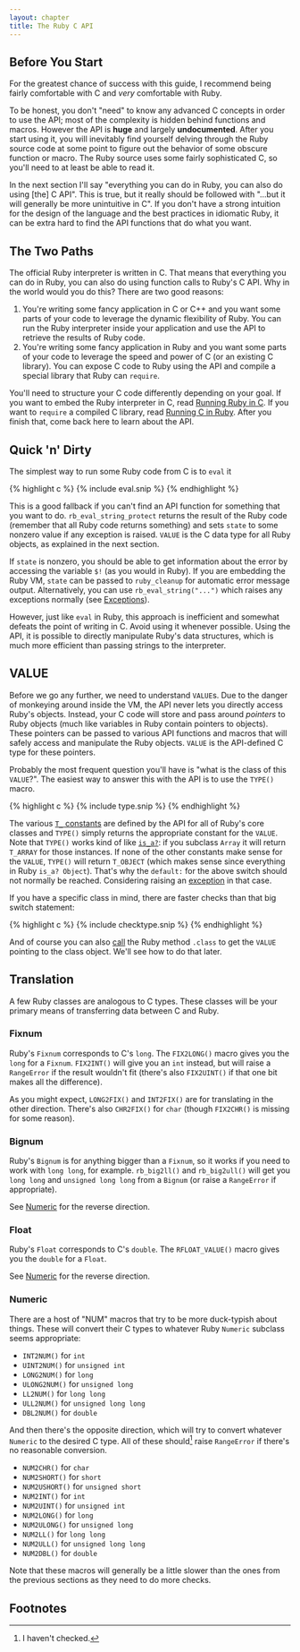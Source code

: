 ```yaml
---
layout: chapter
title: The Ruby C API
---
```


## Before You Start ##

For the greatest chance of success with this guide, I recommend being fairly
comfortable with C and _very_ comfortable with Ruby.

To be honest, you don't "need" to know any advanced C concepts in order to use
the API; most of the complexity is hidden behind functions and macros. However
the API is **huge** and largely **undocumented**. After you start using it, you
will inevitably find yourself delving through the Ruby source code at some point
to figure out the behavior of some obscure function or macro. The Ruby
source uses some fairly sophisticated C, so you'll need to at least be able to
read it.

In the next section I'll say "everything you can do in Ruby, you can also do
using [the] C API". This is true, but it really should be followed with "...but
it will generally be more unintuitive in C". If you don't have a strong
intuition for the design of the language and the best practices in idiomatic
Ruby, it can be extra hard to find the API functions that do what you want.

## The Two Paths ##

The official Ruby interpreter is written in C. That means that everything you
can do in Ruby, you can also do using function calls to Ruby's C API. Why in the
world would you do this? There are two good reasons:

1. You're writing some fancy application in C or C++ and you want some parts of
   your code to leverage the dynamic flexibility of Ruby. You can run the
   Ruby interpreter inside your application and use the API to retrieve the
   results of Ruby code.
2. You're writing some fancy application in Ruby and you want some parts of your
   code to leverage the speed and power of C (or an existing C library). You can
   expose C code to Ruby using the API and compile a special library that Ruby
   can `require`.

You'll need to structure your C code differently depending on your goal. If
you want to embed the Ruby interpreter in C, read [Running Ruby in C](../embed). If
you want to `require` a compiled C library, read [Running C in Ruby](../extend).
After you finish that, come back here to learn about the API.

## Quick 'n' Dirty ##

The simplest way to run some Ruby code from C is to `eval` it

{% highlight c %}
{% include eval.snip %}
{% endhighlight %}

This is a good fallback if you can't find an API function for something that you
want to do. `rb_eval_string_protect` returns the result of the Ruby code
(remember that all Ruby code returns something) and sets `state` to some nonzero
value if any exception is raised. `VALUE` is the C data type for all Ruby
objects, as explained in the next section.

If `state` is nonzero, you should be able to get information about the error by
accessing the variable `$!` (as you would in Ruby). If you are embedding
the Ruby VM, `state` can be passed to `ruby_cleanup` for automatic error message
output.  Alternatively, you can use `rb_eval_string("...")` which raises any
exceptions normally (see [Exceptions][exc]).

However, just like `eval` in Ruby, this approach is inefficient and somewhat
defeats the point of writing in C. Avoid using it whenever possible. Using the
API, it is possible to directly manipulate Ruby's data structures, which is much
more efficient than passing strings to the interpreter.

## VALUE ##

Before we go any further, we need to understand `VALUE`s. Due to the danger of
monkeying around inside the VM, the API never lets you directly access Ruby's
objects. Instead, your C code will store and pass around _pointers_ to Ruby
objects (much like variables in Ruby contain pointers to objects). These
pointers can be passed to various API functions and macros that will safely
access and manipulate the Ruby objects. `VALUE` is the API-defined C type for
these pointers.

Probably the most frequent question you'll have is "what is the class of this
`VALUE`?". The easiest way to answer this with the API is to use the `TYPE()`
macro.

{% highlight c %}
{% include type.snip %}
{% endhighlight %}

The various [`T_` constants](../readme#data-types) are defined by the API for all of
Ruby's core classes and `TYPE()` simply returns the appropriate constant for
the `VALUE`. Note that `TYPE()` works kind of like [`is_a?`][isa]: if you
subclass `Array` it will return `T_ARRAY` for those instances. If none of the
other constants make sense for the `VALUE`, `TYPE()` will return `T_OBJECT`
(which makes sense since everything in Ruby `is_a? Object`). That's why the
`default:` for the above switch should not normally be reached. Considering
raising an [exception][exc] in that case.

[exc]: #TODO
[isa]: http://ruby-doc.org/core-2.1.3/Object.html#method-i-is_a-3F

If you have a specific class in mind, there are faster checks than that big
switch statement:

{% highlight c %}
{% include checktype.snip %}
{% endhighlight %}

And of course you can also [call][meth] the Ruby method `.class` to get the `VALUE` pointing
to the class object. We'll see how to do that later.

[meth]: #TODO

## Translation ##

A few Ruby classes are analogous to C types. These classes will be your primary
means of transferring data between C and Ruby.

### Fixnum ###

Ruby's `Fixnum` corresponds to C's `long`. The `FIX2LONG()` macro gives you the
`long` for a `Fixnum`. `FIX2INT()` will give you an `int` instead, but will
raise a `RangeError` if the result wouldn't fit (there's also `FIX2UINT()` if
that one bit makes all the difference).

As you might expect, `LONG2FIX()` and `INT2FIX()` are for translating in the
other direction. There's also `CHR2FIX()` for `char` (though `FIX2CHR()` is
missing for some reason).

### Bignum ###

Ruby's `Bignum` is for anything bigger than a `Fixnum`, so it works if you need
to work with `long long`, for example. `rb_big2ll()` and `rb_big2ull()` will get
you `long long` and `unsigned long long` from a `Bignum` (or raise a
`RangeError` if appropriate).

See [Numeric](#numeric) for the reverse direction.

### Float ###

Ruby's `Float` corresponds to C's `double`. The `RFLOAT_VALUE()` macro gives you the
`double` for a `Float`.

See [Numeric](#numeric) for the reverse direction.

### Numeric ###

There are a host of "NUM" macros that try to be more duck-typish about things.
These will convert their C types to whatever Ruby `Numeric` subclass seems
appropriate:

* `INT2NUM()` for `int`
* `UINT2NUM()` for `unsigned int`
* `LONG2NUM()` for `long`
* `ULONG2NUM()` for `unsigned long`
* `LL2NUM()` for `long long`
* `ULL2NUM()` for `unsigned long long`
* `DBL2NUM()` for `double`

And then there's the opposite direction, which will try to convert whatever
`Numeric` to the desired C type. All of these should[^1] raise `RangeError` if
there's no reasonable conversion.

* `NUM2CHR()` for `char`
* `NUM2SHORT()` for `short`
* `NUM2USHORT()` for `unsigned short`
* `NUM2INT()` for `int`
* `NUM2UINT()` for `unsigned int`
* `NUM2LONG()` for `long`
* `NUM2ULONG()` for `unsigned long`
* `NUM2LL()` for `long long`
* `NUM2ULL()` for `unsigned long long`
* `NUM2DBL()` for `double`

Note that these macros will generally be a little slower than the ones from the
previous sections as they need to do more checks.

## Footnotes ##

[^1]: I haven't checked.
